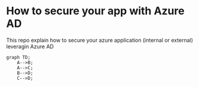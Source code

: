 # How to secure your app with Azure AD
This repo explain how to secure your azure application (internal or external) leveragin Azure AD

```mermaid
graph TD;
    A-->B;
    A-->C;
    B-->D;
    C-->D;
```
